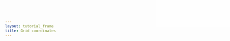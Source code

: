 ```yaml
---
layout: tutorial_frame
title: Grid coordinates
---
```

<style>

#info {
	position:absolute; 
	top:0; 
	right:0; 
	width: 20em; 
	height: 7.5em; 
	background: rgba(255,255,255,.5); 
	z-index:500; 
	font: 12px Sans;
}

.crsMarker {
	border-top: 2px green solid;
	border-left: 2px green solid;
}
</style>

<div id='info' style=''></div>


<script type='text/javascript'>

	const trd = [63.41, 10.41];

	const map = L.map('map', {
		center: [40, 0],
		zoom: 1
	});

	const positron = L.tileLayer('https://{s}.basemaps.cartocdn.com/light_all/{z}/{x}/{y}.png', {
		attribution: '&copy; <a href="https://www.openstreetmap.org/copyright">OpenStreetMap</a> contributors, &copy; <a href="https://carto.com/attribution">CARTO</a>'
	}).addTo(map);

	const marker = L.marker(trd).addTo(map);

	const pane = map.getPane('markerPane');

	const paneCorner = document.createElement('div');
	paneCorner.style.width = '12px';
	paneCorner.style.height = '12px';
	paneCorner.style.borderTop = '2px red solid';
	paneCorner.style.borderLeft = '2px red solid';

	pane.appendChild(paneCorner);

	marker._icon.style.border = '1px solid blue';

	const crsMarker = L.marker(map.unproject([0, 0]), {
		icon: L.divIcon({
			className: 'crsMarker',
			iconAnchor: [0, 0]
		})
	}).addTo(map);


	const markerOffsetLine = L.polyline([[0, 0], [0, 0]], {color: 'skyblue'}).addTo(map);
	const iconOffsetLine = L.polyline([[0, 0], [0, 0]], {color: 'blue'}).addTo(map);
	
	function info() {
		const pixelOrigin = map.getPixelOrigin();
		const markerPixelCoords = map.project(trd, map.getZoom());
		const markerAnchor = marker.options.icon.options.iconAnchor;
		const markerOffset = marker._icon._leaflet_pos;

		document.getElementById('info').innerHTML =
			'<div style="color: green">CRS origin: 0,0</div>' +
			`<div style="color: red">px origin: &Delta;${pixelOrigin.x},${pixelOrigin.y}</div>` +
			`<div style="color: blue">marker px coords:${markerPixelCoords.x.toFixed(2)},${markerPixelCoords.y.toFixed(2)}</div>` +
			`<div style="color: blue">marker anchor: &Delta;${markerAnchor[0]},${markerAnchor[1]}</div>` +
			`<div style="color: skyblue">marker pane offset: &Delta;${markerOffset.x},${markerOffset.y}</div>`;

		markerOffsetLine.setLatLngs([map.unproject(pixelOrigin), map.unproject(pixelOrigin.add(markerOffset))]);
		iconOffsetLine.setLatLngs([map.unproject(pixelOrigin.add(markerOffset)), map.unproject(pixelOrigin.add(markerOffset).subtract(markerAnchor))]);
	}

	map.on('load move moveend zoomend viewreset', info);

	info();

</script>
